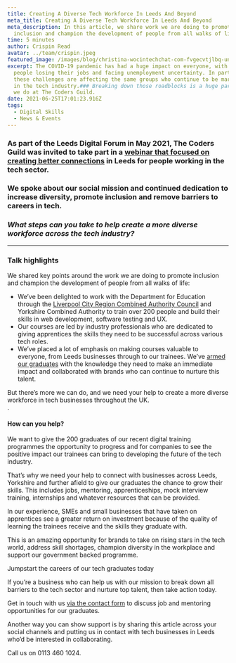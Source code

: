 ```yaml
---
title: Creating A Diverse Tech Workforce In Leeds And Beyond
meta_title: Creating A Diverse Tech Workforce In Leeds And Beyond
meta_description: In this article, we share work we are doing to promote
  inclusion and champion the development of people from all walks of life
time: 5 minutes
author: Crispin Read
avatar: ../team/crispin.jpeg
featured_image: /images/blog/christina-wocintechchat-com-fvgecvtjlbq-unsplash.jpg
excerpt: The COVID-19 pandemic has had a huge impact on everyone, with lots of
  people losing their jobs and facing unemployment uncertainty. In particular,
  these challenges are affecting the same groups who continue to be marginalised
  in the tech industry.### Breaking down those roadblocks is a huge part of what
  we do at The Coders Guild.
date: 2021-06-25T17:01:23.916Z
tags:
  - Digital Skills
  - News & Events
---
```

### As part of the Leeds Digital Forum in May 2021, The Coders Guild was  invited to take part in a [webinar that focused on creating better connections](https://www.youtube.com/watch?v=rXeMoDGCgEw) in Leeds for people working in the tech sector.

### We spoke about our social mission and continued dedication to increase diversity, promote inclusion and remove barriers to careers in tech.

### *What steps can you take to help create a more diverse workforce across the tech industry?*

- - -

### Talk highlights

We shared key points around the work we are doing to promote inclusion and champion the development of people from all walks of life:

* We’ve been delighted to work with the Department for Education through the [Liverpool City Region Combined Authority Council](https://thecodersguild.org.uk/blog/liverpool-city-region-to-receive-an-extension-of-digital-skills-courses-into-the-summer-of-2021/) and Yorkshire Combined Authority to train over 200 people and build their skills in web development, software testing and UX.
* Our courses are led by industry professionals who are dedicated to giving apprentices the skills they need to be successful across various tech roles.
* We’ve placed a lot of emphasis on making courses valuable to everyone, from Leeds businesses through to our trainees. We’ve [armed our graduates](https://thecodersguild.org.uk/apprenticeships/) with the knowledge they need to make an immediate impact and collaborated with brands who can continue to nurture this talent. 

But there’s more we can do, and we need your help to create a more diverse workforce in tech businesses throughout the UK.\
.

#### How can you help?

We want to give the 200 graduates of our recent digital training programmes the opportunity to progress and for companies to see the positive impact our trainees can bring to developing the future of the tech industry.

That’s why we need your help to connect with businesses across Leeds, Yorkshire and further afield to give our graduates the chance to grow their skills. This includes jobs, mentoring, apprenticeships, mock interview training, internships and whatever resources that can be provided. 

In our experience, SMEs and small businesses that have taken on apprentices see a greater return on investment because of the quality of learning the trainees receive and the skills they graduate with.

This is an amazing opportunity for brands to take on rising stars in the tech world, address skill shortages, champion diversity in the workplace and support our government backed programme.

Jumpstart the careers of our tech graduates today

If you’re a business who can help us with our mission to break down all barriers to the tech sector and nurture top talent, then take action today.

Get in touch with us [via the contact form](https://thecodersguild.org.uk/contact-us/) to discuss job and mentoring opportunities for our graduates.

Another way you can show support is by sharing this article across your social channels and putting us in contact with tech businesses in Leeds who’d be interested in collaborating. 

Call us on 0113 460 1024.